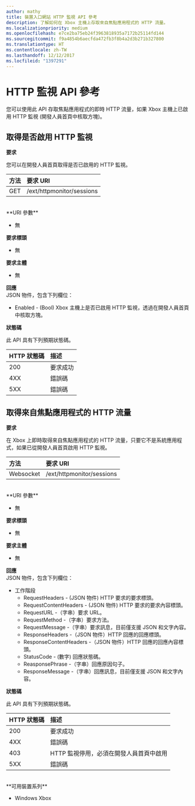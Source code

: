 ```yaml
---
author: mathy
title: 裝置入口網站 HTTP 監視 API 參考
description: 了解如何在 Xbox 主機上存取來自焦點應用程式的 HTTP 流量。
ms.localizationpriority: medium
ms.openlocfilehash: e7ce2ba75eb24f3963818935a7172b25114fd144
ms.sourcegitcommit: f9a4854b6aecfda472fb3f8b4a2d3b271b327800
ms.translationtype: HT
ms.contentlocale: zh-TW
ms.lasthandoff: 12/12/2017
ms.locfileid: "1397291"
---
```

# <a name="http-monitor-api-reference"></a>HTTP 監視 API 參考   
您可以使用此 API 存取焦點應用程式的即時 HTTP 流量，如果 Xbox 主機上已啟用 HTTP 監視 (開發人員首頁中核取方塊)。

## <a name="get-if-the-http-monitor-is-enabled"></a>取得是否啟用 HTTP 監視

**要求**

您可以在開發人員首頁取得是否已啟用的 HTTP 監視。

方法      | 要求 URI
:------     | :-----
GET | /ext/httpmonitor/sessions
<br />
**URI 參數**

- 無

**要求標頭**

- 無

**要求主體**

- 無

**回應**   
JSON 物件，包含下列欄位：

* Enabled - (Bool) Xbox 主機上是否已啟用 HTTP 監視，透過在開發人員首頁中核取方塊。

**狀態碼**

此 API 具有下列預期狀態碼。

HTTP 狀態碼      | 描述
:------     | :-----
200 | 要求成功
4XX | 錯誤碼
5XX | 錯誤碼

## <a name="get-http-traffic-from-the-focused-app"></a>取得來自焦點應用程式的 HTTP 流量
**要求**

在 Xbox 上即時取得來自焦點應用程式的 HTTP 流量，只要它不是系統應用程式，如果已從開發人員首頁啟用 HTTP 監視。

方法      | 要求 URI
:------     | :-----
Websocket | /ext/httpmonitor/sessions
<br />
**URI 參數**

- 無

**要求標頭**

- 無

**要求主體**

- 無

**回應**   
JSON 物件，包含下列欄位：

* 工作階段
    * RequestHeaders - (JSON 物件) HTTP 要求的要求標頭。
    * RequestContentHeaders - (JSON 物件) HTTP 要求的要求內容標頭。
    * RequestURL -（字串）要求 URL。
    * RequestMethod -（字串）要求方法。
    * RequestMessage -（字串）要求訊息，目前僅支援 JSON 和文字內容。
    * ResponseHeaders -（JSON 物件）HTTP 回應的回應標頭。
    * ResponseContentHeaders -（JSON 物件）HTTP 回應的回應內容標頭。
    * StatusCode - (數字) 回應狀態碼。
    * ReasponsePhrase -（字串）回應原因句子。
    * ResponseMessage -（字串）回應訊息，目前僅支援 JSON 和文字內容。

**狀態碼**

此 API 具有下列預期狀態碼。

HTTP 狀態碼      | 描述
:------     | :-----
200 | 要求成功
4XX | 錯誤碼
403 | HTTP 監視停用，必須在開發人員首頁中啟用
5XX | 錯誤碼

<br />
**可用裝置系列**

* Windows Xbox